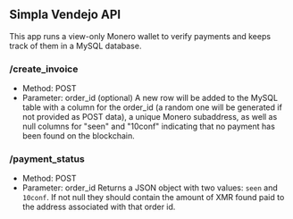 ## Simpla Vendejo API
This app runs a view-only Monero wallet to verify payments and keeps track of them in a MySQL database.

### /create_invoice
* Method: POST
* Parameter: order_id (optional)
A new row will be added to the MySQL table with a column for the order_id (a random one will be generated if not provided as POST data), a unique Monero subaddress, as well as null columns for "seen" and "10conf" indicating that no payment has been found on the blockchain.

### /payment_status
* Method: POST
* Parameter: order_id
Returns a JSON object with two values: `seen` and `10conf`. If not null they should contain the amount of XMR found paid to the address associated with that order id.
